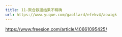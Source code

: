 ```yaml
---
title: 11-聚合数据结果不精确
url: https://www.yuque.com/gaollard/efekv4/aowigk
---
```


<https://www.freesion.com/article/40661095425/>
